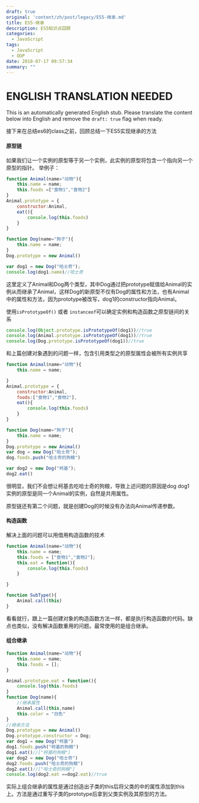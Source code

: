 ```yaml
---
draft: true
original: 'content/zh/post/legacy/ES5-继承.md'
title: ES5-继承
description: ES5知识点回顾
categories:
  - JavaScript
tags:
  - JavaScript
  - OOP
date: 2018-07-17 09:57:34
summary: ""
---
```


# ENGLISH TRANSLATION NEEDED

This is an automatically generated English stub. Please translate the content below into English and remove the `draft: true` flag when ready.

<!-- ORIGINAL CHINESE CONTENT STARTS -->
接下来在总结es6的class之前，回顾总结一下ES5实现继承的方法

#### 原型链

如果我们让一个实例的原型等于另一个实例，此实例的原型将包含一个指向另一个原型的指针。
举例子：

```javascript
function Animal(name="动物"){
    this.name = name;
    this.foods =["食物1","食物2"] 
}
Animal.prototype = {
    constructor:Animal,
    eat(){
        console.log(this.foods)
    }
}

function Dog(name="狗子"){
    this.name = name;
}
Dog.prototype = new Animal()

var dog1 = new Dog("哈士奇");
console.log(dog1.name)//哈士奇
```

这里定义了Animal和Dog两个类型，其中Dog通过把prototype赋值给Animal的实例从而继承了Animal，这样Dog的新原型不仅有Dog的属性和方法，也有Animal中的属性和方法，因为prototype被改写，dog1的constructor指向Animal。

使用`isPrototypeOf()` 或者 `instanceof`可以确定实例和构造函数之原型链间的关系

```javascript
console.log(Object.prototype.isPrototypeOf(dog1))//true
console.log(Animal.prototype.isPrototypeOf(dog1))//true
console.log(Dog.prototype.isPrototypeOf(dog1))//true
```

和上篇创建对象遇到的问题一样，包含引用类型之的原型属性会被所有实例共享

```javascript
function Animal(name="动物"){
    this.name = name;

}
Animal.prototype = {
    constructor:Animal,
    foods:["食物1","食物2"],
    eat(){
        console.log(this.foods)
    }
}

function Dog(name="狗子"){
    this.name = name;
}
Dog.prototype = new Animal()
var dog = new Dog("哈士奇");
dog.foods.push("哈士奇的狗粮")

var dog2 = new Dog("柯基");
dog2.eat()
```

很明显，我们不会想让柯基去吃哈士奇的狗粮，导致上述问题的原因是dog dog1实例的原型是同一个Animal的实例，自然是共用属性。

原型链还有第二个问题，就是创建Dog的时候没有办法向Animal传递参数。

#### 构造函数

解决上面的问题可以用借用构造函数的技术

```javascript
function Animal(name="动物"){
    this.name = name;
    this.foods = ["食物1","食物2"];
    this.eat = function(){
        console.log(this.foods)
    }

}

function SubType(){
    Animal.call(this)
}
```

看看就行，跟上一篇创建对象的构造函数方法一样，都是执行构造函数的代码。缺点也类似，没有解决函数重用的问题。最常使用的是组合继承。

#### 组合继承

```javascript
function Animal(name="动物"){
    this.name = name;
    this.foods = [];
}

Animal.prototype.eat = function(){
    console.log(this.foods)
}
function Dog(name){
    //继承属性
    Animal.call(this,name)
    this.color = "白色"
}
//继承方法
Dog.prototype = new Animal()
Dog.prototype.constructor = Dog;
var dog1 = new Dog("柯基")
dog1.foods.push("柯基的狗粮")
dog1.eat()//["柯基的狗粮"]
var dog2 = new Dog("哈士奇")
dog2.foods.push("哈士奇的狗粮")
dog2.eat()//["哈士奇的狗粮"]
console.log(dog2.eat ==dog2.eat)//true
```

实际上组合继承的属性是通过创造出子类的this后将父类的中的属性添加到this上。方法是通过重写子类的prototype后拿到父类实例及其原型的方法。
<!-- ORIGINAL CHINESE CONTENT ENDS -->
